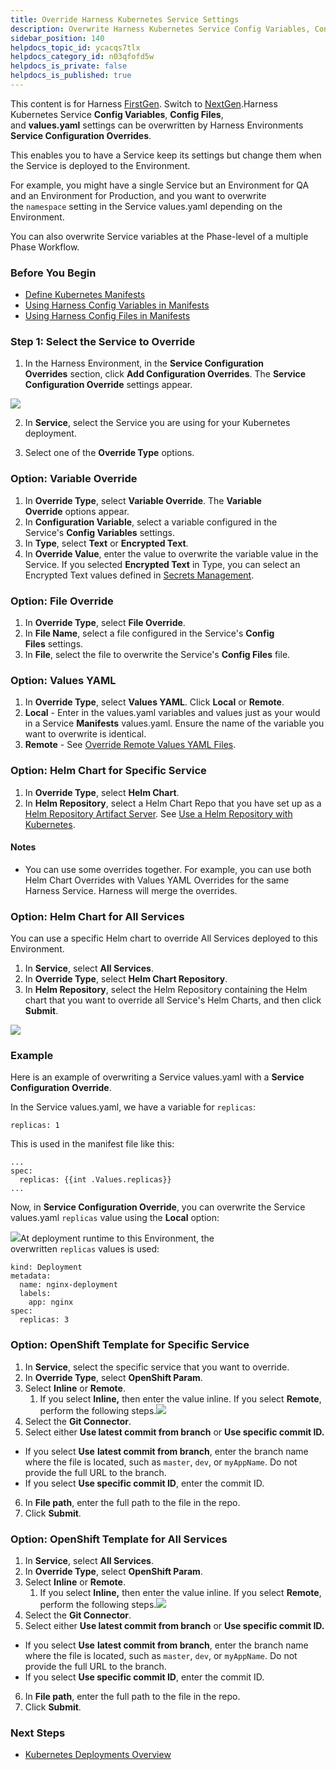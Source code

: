 ```yaml
---
title: Override Harness Kubernetes Service Settings
description: Overwrite Harness Kubernetes Service Config Variables, Config Files, Helm charts, and values.yaml settings.
sidebar_position: 140 
helpdocs_topic_id: ycacqs7tlx
helpdocs_category_id: n03qfofd5w
helpdocs_is_private: false
helpdocs_is_published: true
---
```


This content is for Harness [FirstGen](../../../getting-started/harness-first-gen-vs-harness-next-gen.md). Switch to [NextGen](https://docs.harness.io/article/t57uzu1i41).Harness Kubernetes Service **Config Variables**, **Config Files**, and **values.yaml** settings can be overwritten by Harness Environments **Service Configuration Overrides**.

This enables you to have a Service keep its settings but change them when the Service is deployed to the Environment.

For example, you might have a single Service but an Environment for QA and an Environment for Production, and you want to overwrite the `namespace` setting in the Service values.yaml depending on the Environment.

You can also overwrite Service variables at the Phase-level of a multiple Phase Workflow.

### Before You Begin

* [Define Kubernetes Manifests](define-kubernetes-manifests.md)
* [Using Harness Config Variables in Manifests](using-harness-config-variables-in-manifests.md)
* [Using Harness Config Files in Manifests](using-harness-config-files-in-manifests.md)

### Step 1: Select the Service to Override

1. In the Harness Environment, in the **Service Configuration Overrides** section, click **Add Configuration Overrides**. The **Service Configuration Override** settings appear.

  ![](./static/override-harness-kubernetes-service-settings-22.png)
  
2. In **Service**, select the Service you are using for your Kubernetes deployment.

3. Select one of the **Override Type** options.

### Option: Variable Override

1. In **Override Type**, select **Variable Override**. The **Variable Override** options appear.
2. In **Configuration Variable**, select a variable configured in the Service's **Config Variables** settings.
3. In **Type**, select **Text** or **Encrypted Text**.
4. In **Override Value**, enter the value to overwrite the variable value in the Service. If you selected **Encrypted Text** in Type, you can select an Encrypted Text values defined in [Secrets Management](https://docs.harness.io/article/au38zpufhr-secret-management).

### Option: File Override

1. In **Override Type**, select **File Override**.
2. In **File Name**, select a file configured in the Service's **Config Files** settings.
3. In **File**, select the file to overwrite the Service's **Config Files** file.

### Option: Values YAML

1. In **Override Type**, select **Values YAML**. Click **Local** or **Remote**.
2. **Local** - Enter in the values.yaml variables and values just as your would in a Service **Manifests** values.yaml. Ensure the name of the variable you want to overwrite is identical.
3. **Remote** - See [Override Remote Values YAML Files](override-values-yaml-files.md).

### Option: Helm Chart for Specific Service

1. In **Override Type**, select **Helm Chart**.
2. In **Helm Repository**, select a Helm Chart Repo that you have set up as a [Helm Repository Artifact Server](https://docs.harness.io/article/0hrzb1zkog-add-helm-repository-servers). See [Use a Helm Repository with Kubernetes](use-a-helm-repository-with-kubernetes.md).

#### Notes

* You can use some overrides together. For example, you can use both Helm Chart Overrides with Values YAML Overrides for the same Harness Service. Harness will merge the overrides.

### Option: Helm Chart for All Services

You can use a specific Helm chart to override All Services deployed to this Environment.

1. In **Service**, select **All Services**.
2. In **Override Type**, select **Helm Chart Repository**.
3. In **Helm Repository**, select the Helm Repository containing the Helm chart that you want to override all Service's Helm Charts, and then click **Submit**.

![](./static/override-harness-kubernetes-service-settings-23.png)

### Example

Here is an example of overwriting a Service values.yaml with a **Service Configuration Override**.

In the Service values.yaml, we have a variable for `replicas`:


```
replicas: 1
```
This is used in the manifest file like this:


```
...  
spec:  
  replicas: {{int .Values.replicas}}  
...
```
Now, in **Service Configuration Override**, you can overwrite the Service values.yaml `replicas` value using the **Local** option:

![](./static/override-harness-kubernetes-service-settings-24.png)At deployment runtime to this Environment, the overwritten `replicas` values is used:


```
kind: Deployment  
metadata:  
  name: nginx-deployment  
  labels:  
    app: nginx  
spec:  
  replicas: 3
```
### Option: OpenShift Template for Specific Service

1. In **Service**, select the specific service that you want to override.
2. In **Override Type**, select **OpenShift Param**.
3. Select **Inline** or **Remote**.
	1. If you select **Inline,** then enter the value inline. If you select **Remote**, perform the following steps.![](./static/override-harness-kubernetes-service-settings-25.png)
4. Select the **Git Connector**.
5. Select either **Use latest commit from branch** or **Use specific commit ID.**  
- If you select **Use** **latest commit from branch**, enter the branch name where the file is located, such as `master`, `dev`, or `myAppName`. Do not provide the full URL to the branch.  
- If you select **Use specific commit ID**, enter the commit ID.
6. In **File path**, enter the full path to the file in the repo.
7. Click **Submit**.

### Option: OpenShift Template for All Services

1. In **Service**, select **All Services**.
2. In **Override Type**, select **OpenShift Param**.
3. Select **Inline** or **Remote**.
	1. If you select **Inline,** then enter the value inline. If you select **Remote**, perform the following steps.![](./static/override-harness-kubernetes-service-settings-26.png)
4. Select the **Git Connector**.
5. Select either **Use latest commit from branch** or **Use specific commit ID.**  
- If you select **Use** **latest commit from branch**, enter the branch name where the file is located, such as `master`, `dev`, or `myAppName`. Do not provide the full URL to the branch.  
- If you select **Use specific commit ID**, enter the commit ID.
6. In **File path**, enter the full path to the file in the repo.
7. Click **Submit**.

### Next Steps

* [Kubernetes Deployments Overview](../concepts-cd/deployment-types/kubernetes-overview.md)

